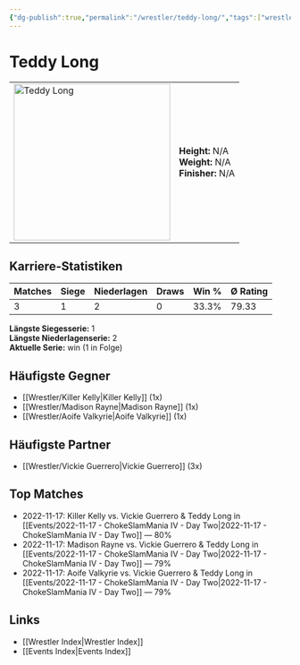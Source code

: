 ```yaml
---
{"dg-publish":true,"permalink":"/wrestler/teddy-long/","tags":["wrestler"],"noteIcon":"","created":"2025-08-11T09:33:21.282+02:00"}
---
```



# Teddy Long

<table>
<tr>
<td><img src="Teddy Long.png" width="280" alt="Teddy Long"></td>
<td>
<b>Height:</b> N/A<br>
<b>Weight:</b> N/A<br>
<b>Finisher:</b> N/A<br>
</td>
</tr>
</table>

## Karriere-Statistiken

| Matches | Siege | Niederlagen | Draws | Win % | Ø Rating |
|---------|-------|-------------|-------|-------|-----------|
| 3 | 1 | 2 | 0 | 33.3% | 79.33 |

**Längste Siegesserie:** 1<br>**Längste Niederlagenserie:** 2<br>**Aktuelle Serie:** win (1 in Folge)


## Häufigste Gegner
- [[Wrestler/Killer Kelly\|Killer Kelly]] (1x)
- [[Wrestler/Madison Rayne\|Madison Rayne]] (1x)
- [[Wrestler/Aoife Valkyrie\|Aoife Valkyrie]] (1x)

## Häufigste Partner
- [[Wrestler/Vickie Guerrero\|Vickie Guerrero]] (3x)

## Top Matches
- 2022-11-17: Killer Kelly vs. Vickie Guerrero & Teddy Long in [[Events/2022-11-17 - ChokeSlamMania IV - Day Two\|2022-11-17 - ChokeSlamMania IV - Day Two]] — 80%
- 2022-11-17: Madison Rayne vs. Vickie Guerrero & Teddy Long in [[Events/2022-11-17 - ChokeSlamMania IV - Day Two\|2022-11-17 - ChokeSlamMania IV - Day Two]] — 79%
- 2022-11-17: Aoife Valkyrie vs. Vickie Guerrero & Teddy Long in [[Events/2022-11-17 - ChokeSlamMania IV - Day Two\|2022-11-17 - ChokeSlamMania IV - Day Two]] — 79%

## Links
- [[Wrestler Index\|Wrestler Index]]
- [[Events Index\|Events Index]]
